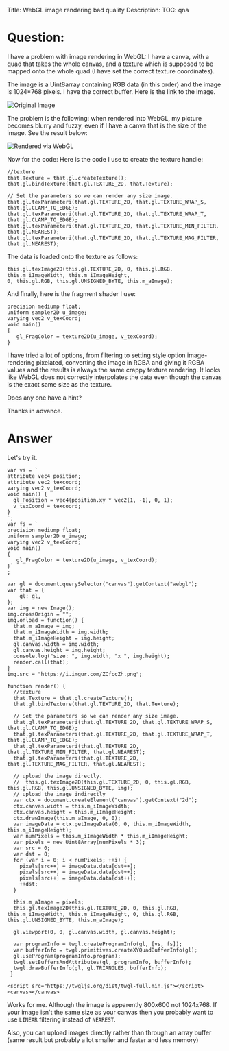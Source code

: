 Title: WebGL image rendering bad quality
Description:
TOC: qna

# Question:

I have a problem with image rendering in WebGL: I have a canva, with a quad that takes the whole canvas, and a texture which is supposed to be mapped onto the whole quad (I have set the correct texture coordinates).

The image is a Uint8array containing RGB data (in this order) and the image is 1024*768 pixels. I have the correct buffer. Here is the link to the image.

![Original Image][1]



The problem is the following: when rendered into WebGL, my picture becomes blurry and fuzzy, even if I have a canva that is the size of the image. See the result below:

![Rendered via WebGL][2]

Now for the code: Here is the code I use to create the texture handle:

    //texture
    that.Texture = that.gl.createTexture();   
    that.gl.bindTexture(that.gl.TEXTURE_2D, that.Texture);          
    
    // Set the parameters so we can render any size image.
    that.gl.texParameteri(that.gl.TEXTURE_2D, that.gl.TEXTURE_WRAP_S, that.gl.CLAMP_TO_EDGE);
    that.gl.texParameteri(that.gl.TEXTURE_2D, that.gl.TEXTURE_WRAP_T, that.gl.CLAMP_TO_EDGE);
    that.gl.texParameteri(that.gl.TEXTURE_2D, that.gl.TEXTURE_MIN_FILTER, that.gl.NEAREST);
    that.gl.texParameteri(that.gl.TEXTURE_2D, that.gl.TEXTURE_MAG_FILTER, that.gl.NEAREST);

The data is loaded onto the texture as follows:

    this.gl.texImage2D(this.gl.TEXTURE_2D, 0, this.gl.RGB, this.m_iImageWidth, this.m_iImageHeight,
    0, this.gl.RGB, this.gl.UNSIGNED_BYTE, this.m_aImage);

And finally, here is the fragment shader I use:

    precision mediump float;
    uniform sampler2D u_image;
    varying vec2 v_texCoord;
    void main() 
    {
       gl_FragColor = texture2D(u_image, v_texCoord);
    }

I have tried a lot of options, from filtering to setting style option image-rendering pixelated, converting the image in RGBA and giving it RGBA values and the results is always the same crappy texture rendering. It looks like WebGL does not correctly interpolates the data even though the canvas is the exact same size as the texture. 

Does any one have a hint?

Thanks in advance.

  [1]: http://i.stack.imgur.com/DrWGL.png
  [2]: http://i.stack.imgur.com/k3rhr.png



# Answer

Let's try it. 

<!-- begin snippet: js hide: true console: true babel: false -->

<!-- language: lang-js -->

    var vs = `
    attribute vec4 position;
    attribute vec2 texcoord;
    varying vec2 v_texCoord;
    void main() {
      gl_Position = vec4(position.xy * vec2(1, -1), 0, 1);
      v_texCoord = texcoord;
    }
    `;
    var fs = `
    precision mediump float;
    uniform sampler2D u_image;
    varying vec2 v_texCoord;
    void main() 
    {
       gl_FragColor = texture2D(u_image, v_texCoord);
    }`
    ;

    var gl = document.querySelector("canvas").getContext("webgl");
    var that = {
        gl: gl,
    };
    var img = new Image();
    img.crossOrigin = "";
    img.onload = function() {
      that.m_aImage = img;
      that.m_iImageWidth = img.width;
      that.m_iImageHeight = img.height;
      gl.canvas.width = img.width;
      gl.canvas.height = img.height;
      console.log("size: ", img.width, "x ", img.height);
      render.call(that);
    }
    img.src = "https://i.imgur.com/ZCfccZh.png";

    function render() {
      //texture
      that.Texture = that.gl.createTexture();         
      that.gl.bindTexture(that.gl.TEXTURE_2D, that.Texture);                          

      // Set the parameters so we can render any size image.
      that.gl.texParameteri(that.gl.TEXTURE_2D, that.gl.TEXTURE_WRAP_S, that.gl.CLAMP_TO_EDGE);
      that.gl.texParameteri(that.gl.TEXTURE_2D, that.gl.TEXTURE_WRAP_T, that.gl.CLAMP_TO_EDGE);
      that.gl.texParameteri(that.gl.TEXTURE_2D, that.gl.TEXTURE_MIN_FILTER, that.gl.NEAREST);
      that.gl.texParameteri(that.gl.TEXTURE_2D, that.gl.TEXTURE_MAG_FILTER, that.gl.NEAREST);

      // upload the image directly.
      //  this.gl.texImage2D(this.gl.TEXTURE_2D, 0, this.gl.RGB, this.gl.RGB, this.gl.UNSIGNED_BYTE, img);
      // upload the image indirectly
      var ctx = document.createElement("canvas").getContext("2d");
      ctx.canvas.width = this.m_iImageWidth;
      ctx.canvas.height = this.m_iImageHeight;
      ctx.drawImage(this.m_aImage, 0, 0);
      var imageData = ctx.getImageData(0, 0, this.m_iImageWidth, this.m_iImageHeight);
      var numPixels = this.m_iImageWidth * this.m_iImageHeight;
      var pixels = new Uint8Array(numPixels * 3);
      var src = 0;
      var dst = 0;
      for (var i = 0; i < numPixels; ++i) {
        pixels[src++] = imageData.data[dst++];
        pixels[src++] = imageData.data[dst++];
        pixels[src++] = imageData.data[dst++];
        ++dst;
      }  
      
      this.m_aImage = pixels;
      this.gl.texImage2D(this.gl.TEXTURE_2D, 0, this.gl.RGB, this.m_iImageWidth, this.m_iImageHeight, 0, this.gl.RGB, this.gl.UNSIGNED_BYTE, this.m_aImage);
      
      gl.viewport(0, 0, gl.canvas.width, gl.canvas.height);
      
      var programInfo = twgl.createProgramInfo(gl, [vs, fs]);
      var bufferInfo = twgl.primitives.createXYQuadBufferInfo(gl);
      gl.useProgram(programInfo.program);
      twgl.setBuffersAndAttributes(gl, programInfo, bufferInfo);
      twgl.drawBufferInfo(gl, gl.TRIANGLES, bufferInfo);
     }

<!-- language: lang-html -->

    <script src="https://twgljs.org/dist/twgl-full.min.js"></script>
    <canvas></canvas>

<!-- end snippet -->

Works for me. Although the image is apparently 800x600 not 1024x768. If your image isn't the same size as your canvas then you probably want to use `LINEAR` filtering instead of `NEAREST`.

Also, you can upload images directly rather than through an array buffer (same result but probably a lot smaller and faster and less memory)

